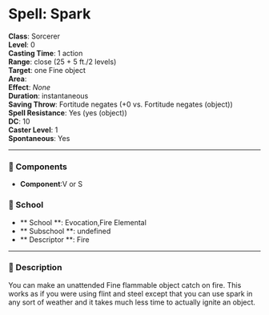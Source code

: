 
# Spell: Spark
**Class**: Sorcerer  
**Level**: 0  
**Casting Time**: 1 action  
**Range**: close (25 + 5 ft./2 levels)  
**Target**: one Fine object  
**Area**:   
**Effect**: _None_  
**Duration**: instantaneous  
**Saving Throw**: Fortitude negates (+0 vs. Fortitude negates (object))  
**Spell Resistance**: Yes (yes (object))  
**DC**: 10  
**Caster Level**: 1  
**Spontaneous**: Yes

---

### 🔮 Components
- **Component**:V or S

### 🏫 School
- ** School **: Evocation,Fire Elemental
- ** Subschool **: undefined
- ** Descriptor **: Fire
---

### 📜 Description
You can make an unattended Fine flammable object catch on fire. This works as if you were using flint and steel except that you can use spark in any sort of weather and it takes much less time to actually ignite an object.
